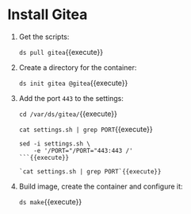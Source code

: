 # Install Gitea

1. Get the scripts:

   `ds pull gitea`{{execute}}

2. Create a directory for the container:

   `ds init gitea @gitea`{{execute}}
   
3. Add the port `443` to the settings:

   `cd /var/ds/gitea/`{{execute}}
   
   `cat settings.sh | grep PORT`{{execute}}
   
   ```
   sed -i settings.sh \
       -e '/PORT="/PORT="443:443 /'
   ```{{execute}}
   
   `cat settings.sh | grep PORT`{{execute}}
   
4. Build image, create the container and configure it:

   `ds make`{{execute}}
